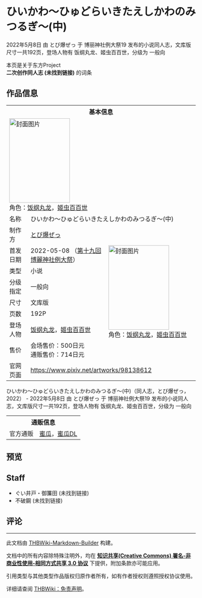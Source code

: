 # ひいかわ～ひゅどらいきたえしかわのみつるぎ～(中)

<!-- source html: G:\repos\THBWiki-Markdown-Builder\THBWikiMarkdown\Temp\main\1\11\ns0%3A%E3%81%B2%E3%81%84%E3%81%8B%E3%82%8F%EF%BD%9E%E3%81%B2%E3%82%85%E3%81%A9%E3%82%89%E3%81%84%E3%81%8D%E3%81%9F%E3%81%88%E3%81%97%E3%81%8B%E3%82%8F%E3%81%AE%E3%81%BF%E3%81%A4%E3%82%8B%E3%81%8E%EF%BD%9E%28%E4%B8%AD%29.html -->

2022年5月8日 由 とび爆ぜっ 于 博丽神社例大祭19 发布的小说同人志，文库版尺寸一共192页，登场人物有 饭纲丸龙、姬虫百百世，分级为 一般向

本页是关于东方Project  
 **二次创作同人志 (未找到链接)** 的词条
## 作品信息

<table><tbody><tr><th colspan="3">基本信息</th></tr><tr><td class="cover-artwork-mobile" colspan="2"><a href="./文件-ひいかわ～ひゅどらいきたえしかわのみつるぎ～(中)封面.jpg.md" class="image" title="封面图片"><img alt="封面图片" src="https://upload.thwiki.cc/thumb/2/24/%E3%81%B2%E3%81%84%E3%81%8B%E3%82%8F%EF%BD%9E%E3%81%B2%E3%82%85%E3%81%A9%E3%82%89%E3%81%84%E3%81%8D%E3%81%9F%E3%81%88%E3%81%97%E3%81%8B%E3%82%8F%E3%81%AE%E3%81%BF%E3%81%A4%E3%82%8B%E3%81%8E%EF%BD%9E%28%E4%B8%AD%29%E5%B0%81%E9%9D%A2.jpg/161px-%E3%81%B2%E3%81%84%E3%81%8B%E3%82%8F%EF%BD%9E%E3%81%B2%E3%82%85%E3%81%A9%E3%82%89%E3%81%84%E3%81%8D%E3%81%9F%E3%81%88%E3%81%97%E3%81%8B%E3%82%8F%E3%81%AE%E3%81%BF%E3%81%A4%E3%82%8B%E3%81%8E%EF%BD%9E%28%E4%B8%AD%29%E5%B0%81%E9%9D%A2.jpg" decoding="async" loading="lazy" width="161" height="224" srcset="https://upload.thwiki.cc/thumb/2/24/%E3%81%B2%E3%81%84%E3%81%8B%E3%82%8F%EF%BD%9E%E3%81%B2%E3%82%85%E3%81%A9%E3%82%89%E3%81%84%E3%81%8D%E3%81%9F%E3%81%88%E3%81%97%E3%81%8B%E3%82%8F%E3%81%AE%E3%81%BF%E3%81%A4%E3%82%8B%E3%81%8E%EF%BD%9E%28%E4%B8%AD%29%E5%B0%81%E9%9D%A2.jpg/242px-%E3%81%B2%E3%81%84%E3%81%8B%E3%82%8F%EF%BD%9E%E3%81%B2%E3%82%85%E3%81%A9%E3%82%89%E3%81%84%E3%81%8D%E3%81%9F%E3%81%88%E3%81%97%E3%81%8B%E3%82%8F%E3%81%AE%E3%81%BF%E3%81%A4%E3%82%8B%E3%81%8E%EF%BD%9E%28%E4%B8%AD%29%E5%B0%81%E9%9D%A2.jpg 1.5x, https://upload.thwiki.cc/thumb/2/24/%E3%81%B2%E3%81%84%E3%81%8B%E3%82%8F%EF%BD%9E%E3%81%B2%E3%82%85%E3%81%A9%E3%82%89%E3%81%84%E3%81%8D%E3%81%9F%E3%81%88%E3%81%97%E3%81%8B%E3%82%8F%E3%81%AE%E3%81%BF%E3%81%A4%E3%82%8B%E3%81%8E%EF%BD%9E%28%E4%B8%AD%29%E5%B0%81%E9%9D%A2.jpg/323px-%E3%81%B2%E3%81%84%E3%81%8B%E3%82%8F%EF%BD%9E%E3%81%B2%E3%82%85%E3%81%A9%E3%82%89%E3%81%84%E3%81%8D%E3%81%9F%E3%81%88%E3%81%97%E3%81%8B%E3%82%8F%E3%81%AE%E3%81%BF%E3%81%A4%E3%82%8B%E3%81%8E%EF%BD%9E%28%E4%B8%AD%29%E5%B0%81%E9%9D%A2.jpg 2x" data-file-width="649" data-file-height="900"></a><div class="cover-char">角色：<a href="./饭纲丸龙.md" title="饭纲丸龙">饭纲丸龙</a>，<a href="./姬虫百百世.md" title="姬虫百百世">姬虫百百世</a></div></td>
</tr><tr><td class="label">名称</td><td colspan="2"> ひいかわ～ひゅどらいきたえしかわのみつるぎ～(中) </td></tr><tr><td class="label">制作方</td><td><a href="./とび爆ぜっ.md" title="とび爆ぜっ">とび爆ぜっ</a></td><td class="cover-artwork" rowspan="8" style="min-width:224px;"><a href="./文件-ひいかわ～ひゅどらいきたえしかわのみつるぎ～(中)封面.jpg.md" class="image" title="封面图片"><img alt="封面图片" src="https://upload.thwiki.cc/thumb/2/24/%E3%81%B2%E3%81%84%E3%81%8B%E3%82%8F%EF%BD%9E%E3%81%B2%E3%82%85%E3%81%A9%E3%82%89%E3%81%84%E3%81%8D%E3%81%9F%E3%81%88%E3%81%97%E3%81%8B%E3%82%8F%E3%81%AE%E3%81%BF%E3%81%A4%E3%82%8B%E3%81%8E%EF%BD%9E%28%E4%B8%AD%29%E5%B0%81%E9%9D%A2.jpg/161px-%E3%81%B2%E3%81%84%E3%81%8B%E3%82%8F%EF%BD%9E%E3%81%B2%E3%82%85%E3%81%A9%E3%82%89%E3%81%84%E3%81%8D%E3%81%9F%E3%81%88%E3%81%97%E3%81%8B%E3%82%8F%E3%81%AE%E3%81%BF%E3%81%A4%E3%82%8B%E3%81%8E%EF%BD%9E%28%E4%B8%AD%29%E5%B0%81%E9%9D%A2.jpg" decoding="async" loading="lazy" width="161" height="224" srcset="https://upload.thwiki.cc/thumb/2/24/%E3%81%B2%E3%81%84%E3%81%8B%E3%82%8F%EF%BD%9E%E3%81%B2%E3%82%85%E3%81%A9%E3%82%89%E3%81%84%E3%81%8D%E3%81%9F%E3%81%88%E3%81%97%E3%81%8B%E3%82%8F%E3%81%AE%E3%81%BF%E3%81%A4%E3%82%8B%E3%81%8E%EF%BD%9E%28%E4%B8%AD%29%E5%B0%81%E9%9D%A2.jpg/242px-%E3%81%B2%E3%81%84%E3%81%8B%E3%82%8F%EF%BD%9E%E3%81%B2%E3%82%85%E3%81%A9%E3%82%89%E3%81%84%E3%81%8D%E3%81%9F%E3%81%88%E3%81%97%E3%81%8B%E3%82%8F%E3%81%AE%E3%81%BF%E3%81%A4%E3%82%8B%E3%81%8E%EF%BD%9E%28%E4%B8%AD%29%E5%B0%81%E9%9D%A2.jpg 1.5x, https://upload.thwiki.cc/thumb/2/24/%E3%81%B2%E3%81%84%E3%81%8B%E3%82%8F%EF%BD%9E%E3%81%B2%E3%82%85%E3%81%A9%E3%82%89%E3%81%84%E3%81%8D%E3%81%9F%E3%81%88%E3%81%97%E3%81%8B%E3%82%8F%E3%81%AE%E3%81%BF%E3%81%A4%E3%82%8B%E3%81%8E%EF%BD%9E%28%E4%B8%AD%29%E5%B0%81%E9%9D%A2.jpg/323px-%E3%81%B2%E3%81%84%E3%81%8B%E3%82%8F%EF%BD%9E%E3%81%B2%E3%82%85%E3%81%A9%E3%82%89%E3%81%84%E3%81%8D%E3%81%9F%E3%81%88%E3%81%97%E3%81%8B%E3%82%8F%E3%81%AE%E3%81%BF%E3%81%A4%E3%82%8B%E3%81%8E%EF%BD%9E%28%E4%B8%AD%29%E5%B0%81%E9%9D%A2.jpg 2x" data-file-width="649" data-file-height="900"></a><div class="cover-char">角色：<a href="./饭纲丸龙.md" title="饭纲丸龙">饭纲丸龙</a>，<a href="./姬虫百百世.md" title="姬虫百百世">姬虫百百世</a></div></td>
</tr><tr><td class="label">首发日期</td><td>2022-05-08&#160;（<a href="/展会作品列表?e=%E5%8D%9A%E4%B8%BD%E7%A5%9E%E7%A4%BE%E4%BE%8B%E5%A4%A7%E7%A5%AD%2319">第十九回 博麗神社例大祭</a>）</td></tr><tr><td class="label">类型</td><td>小说</td></tr><tr><td class="label">分级指定</td><td>一般向</td></tr><tr><td class="label">尺寸</td><td>文库版</td></tr><tr><td class="label">页数</td><td>192P</td></tr><tr><td class="label">登场人物</td><td><a href="./饭纲丸龙.md" title="饭纲丸龙">饭纲丸龙</a>，<a href="./姬虫百百世.md" title="姬虫百百世">姬虫百百世</a></td></tr><tr><td class="label">售价</td><td>会场售价：500日元<br>通贩售价：714日元</td></tr>
<tr><td class="label">官网页面</td><td colspan="2"><a rel="nofollow" class="external free" href="https://www.pixiv.net/artworks/98138612">https://www.pixiv.net/artworks/98138612</a></td></tr></tbody></table>

ひいかわ～ひゅどらいきたえしかわのみつるぎ～(中)（同人志，とび爆ぜっ，2022） - 2022年5月8日 由 とび爆ぜっ 于 博丽神社例大祭19 发布的小说同人志，文库版尺寸一共192页，登场人物有 饭纲丸龙、姬虫百百世，分级为 一般向

<table><tbody><tr><th colspan="3">通贩信息</th></tr><tr><td class="label">官方通贩</td><td colspan="2"><a rel="nofollow" class="external text" href="https://www.melonbooks.co.jp/detail/detail.php?product_id=1469657">蜜瓜</a>，<a rel="nofollow" class="external text" href="https://www.melonbooks.co.jp/detail/detail.php?product_id=1481827">蜜瓜DL</a></td></tr></tbody></table>


## 预览
## Staff
- ぐい井戸・御簾田 (未找到链接)
- 不破鋼 (未找到链接)

## 评论




---

此文档由 [THBWiki-Markdown-Builder](https://github.com/Delsin-Yu/THBWiki-Markdown-Builder) 构建。

文档中的所有内容除特殊注明外，均在 [**知识共享(Creative Commons) 署名-非商业性使用-相同方式共享 3.0 协议**](https://creativecommons.org/licenses/by-sa/3.0/deed.zh-hans) 下提供，附加条款亦可能应用。

引用类型与其他类型作品版权归原作者所有，如有作者授权则遵照授权协议使用。

详细请查阅 [THBWiki：免责声明](https://thbwiki.cc/THBWiki:%E5%85%8D%E8%B4%A3%E5%A3%B0%E6%98%8E)。

